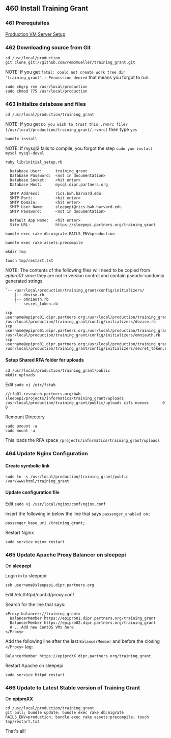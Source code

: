 ## 460 Install Training Grant

### 461 Prerequisites

[Production VM Server Setup](https://github.com/sleepepi/sleepepi/tree/master/virtual-machines/100-technology-and-application-routes.md)

### 462 Downloading source from Git

```console
cd /usr/local/production
git clone git://github.com/remomueller/training_grant.git
```

NOTE: If you get `fatal: could not create work tree dir 'training_grant'.: Permission denied` that means you forgot to run:

```console
sudo chgrp rvm /usr/local/production
sudo chmod 775 /usr/local/production
```

### 463 Initialize database and files

```console
cd /usr/local/production/training_grant
```

NOTE: If you get `Do you wish to trust this .rvmrc file? (/usr/local/production/training_grant/.rvmrc)` then type `yes`

```console
bundle install
```

NOTE: If mysql2 fails to compile, you forgot the step `sudo yum install mysql mysql-devel`

```console
ruby lib/initial_setup.rb

  Database User:      training_grant
  Database Password:  <not in documentation>
  Database Socket:    <hit enter>
  Database Host:      mysql.dipr.partners.org

  SMTP Address:       rics.bwh.harvard.edu
  SMTP Port:          <hit enter>
  SMTP Domain:        <hit enter>
  SMTP User Name:     sleepepi@rics.bwh.harvard.edu
  SMTP Password:      <not in documentation>

  Default App Name:   <hit enter>
  Site URL:           https://sleepepi.partners.org/training_grant

bundle exec rake db:migrate RAILS_ENV=production

bundle exec rake assets:precompile

mkdir tmp

touch tmp/restart.txt
```

NOTE: The contents of the following files will need to be copied from *epipro01* since they are not in version control and contain pseudo-randomly generated strings

```
`-- /usr/local/production/training_grant/config/initializers/
    |-- devise.rb
    |-- omniauth.rb
    `-- secret_token.rb
```

```console
scp username@epipro01.dipr.partners.org:/usr/local/production/training_grant/config/initializers/devise.rb /usr/local/production/training_grant/config/initializers/devise.rb
scp username@epipro01.dipr.partners.org:/usr/local/production/training_grant/config/initializers/omniauth.rb /usr/local/production/training_grant/config/initializers/omniauth.rb
scp username@epipro01.dipr.partners.org:/usr/local/production/training_grant/config/initializers/secret_token.rb /usr/local/production/training_grant/config/initializers/secret_token.rb
```

#### Setup Shared RFA folder for uploads

```console
cd /usr/local/production/training_grant/public
mkdir uploads
```

Edit `sudo vi /etc/fstab`

```
//rfa01.research.partners.org/bwh-sleepepi/projects/informatics/training_grant/uploads /usr/local/production/training_grant/public/uploads cifs noexec      0 0
```

Remount Directory

```console
sudo umount -a
sudo mount -a
```

This loads the RFA space `/projects/informatics/training_grant/uploads`

### 464 Update Nginx Configuration

#### Create symbolic link

```console
sudo ln -s /usr/local/production/training_grant/public /var/www/html/training_grant
```

#### Update configuration file

Edit `sudo vi /usr/local/nginx/conf/nginx.conf`

Insert the following in below the line that says `passenger_enabled on;`

```
passenger_base_uri /training_grant;
```

Restart Nginx

```console
sudo service nginx restart
```

### 465 Update Apache Proxy Balancer on sleepepi

On **sleepepi**

Login in to sleepepi:

```console
ssh username@sleepepi.dipr.partners.org
```

Edit /etc/httpd/conf.d/proxy.conf

Search for the line that says:

```
<Proxy balancer://training_grant>
  BalancerMember https://epipro01.dipr.partners.org/training_grant
  BalancerMember https://epipro02.dipr.partners.org/training_grant
  # ...Add new CentOS VMs here
</Proxy>
```

Add the following line after the last `BalancerMember` and before the closing `</Proxy>` tag:

```
BalancerMember https://epiproXX.dipr.partners.org/training_grant
```

Restart Apache on sleepepi

```console
sudo service httpd restart
```

### 466 Update to Latest Stable version of Training Grant

On **epiproXX**

```console
cd /usr/local/production/training_grant
git pull; bundle update; bundle exec rake db:migrate RAILS_ENV=production; bundle exec rake assets:precompile; touch tmp/restart.txt
```

That's all!
